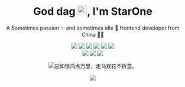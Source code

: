<!--
**WakerCN/WakerCN** is a ✨ _special_ ✨ repository because its `README.md` (this file) appears on your GitHub profile.

Here are some ideas to get you started:

- 🔭 I’m currently working on ...
- 🌱 I’m currently learning ...
- 👯 I’m looking to collaborate on ...
- 🤔 I’m looking for help with ...
- 💬 Ask me about ...
- 📫 How to reach me: ...
- 😄 Pronouns: ...
- ⚡ Fun fact: ...
-->

<!-- 标题 -->
<p align="center">
  <h1 height="200px" align="center">
    God dag <img src="https://cdn.jsdelivr.net/gh/MaleWeb/picture/images/techblog/hi.gif" width="25">, I'm StarOne
  </h1>
   <p align="center">A Sometimes passion ✨ and sometimes idle 🥋 frontend developer from China 👨‍💻</p>
</p>

<!--
  技术栈标签, 小标签来自: https://shields.io/
  1. shields 链接格式: https://img.shields.io/badge/-{标签文本}-{标签背景色}?style={标签类型}&logo={标签前面 Logo}&logoColor={Logo 颜色}
  2. shields 可选 Logo 列表参考: https://github.com/simple-icons/simple-icons/blob/develop/slugs.md
-->
<div align="center">
  <img src="https://img.shields.io/badge/-JavaScript-f6da1c?style=flat&logo=javascript&logoColor=white">
  <img src="https://img.shields.io/badge/-TypeScript-2b6dbf?style=flat&logo=typescript&logoColor=white">
  <img src="https://img.shields.io/badge/-React-00b4ce?style=flat&logo=react&logoColor=white">
  <img src="https://img.shields.io/badge/-Node.js-3C873A?style=flat&logo=Node.js&logoColor=white">
  <!-- <img src="https://img.shields.io/badge/-Koa-33333D?style=flat&logo=koa&logoColor=white"> -->
  <img src="https://img.shields.io/badge/-Less-bf608e?style=flat&logo=less&logoColor=white">
  <img src="https://img.shields.io/badge/-Sass-b37feb?style=flat&logo=sass&logoColor=white">
  <!-- <img src="https://img.shields.io/badge/-Graphql-cf1322?style=flat&logo=graphql&logoColor=white"> -->
</div>

<!-- 数据统计 -->
<div align="center">
  <img src="https://img.shields.io/badge/-Git-ee462c?style=flat&logo=git&logoColor=white">
  <!-- <img src="https://img.shields.io/badge/-Docker-218bea?style=flat&logo=docker&logoColor=white"> -->
  <img src="https://img.shields.io/badge/-Github-black?style=flat&logo=github">
  <img src="https://img.shields.io/badge/-Webpack-%232C3A42?style=flat-square&logo=webpack">
  <!-- <img src="https://img.shields.io/badge/-ESLint-%234B32C3?style=flat-square&logo=eslint"> -->
</div>

<p align="center">
  <img src="https://readme-typing-svg.demolab.com?font=&weight=900&size=24&pause=3000&color=F7CF5BCD&center=true&vCenter=true&random=false&width=480&lines=%E5%BA%94%E5%A6%82%E6%83%8A%E9%B8%BF%E7%82%B9%E4%B8%87%E9%87%8C%EF%BC%8C%E8%B5%B0%E9%A9%AC%E8%A7%82%E8%8A%B1%E4%B8%8D%E6%8A%98%E6%84%8F%E3%80%82" alt="应如惊鸿点万里，走马观花不折意。" />
</p>

<div align="center">
  <img src="https://github-readme-stats.vercel.app/api?username=WakerCN&show_icons=true&theme=dracula" /> 
</div>
